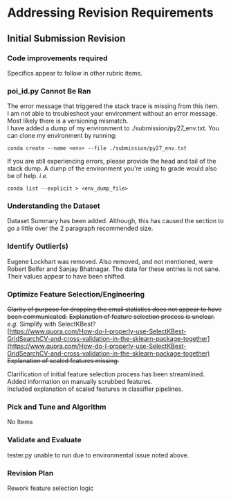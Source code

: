 # Addressing Revision Requirements

## Initial Submission Revision

### Code improvements required

Specifics appear to follow in other rubric items.  

### poi_id.py Cannot Be Ran

The error message that triggered the stack trace is missing from this item.  
I am not able to troubleshoot your environment without an error message. Most likely there is a versioning mismatch.  
I have added a dump of my environment to ./submission/py27_env.txt. You can clone my environment by running:  

```{Python}
conda create --name <env> --file ./submission/py27_env.txt
```

If you are still experiencing errors, please provide the head and tail of the stack dump. A dump of the environment you're using to grade would also be of help.
_i.e._  

```{Python}
conda list --explicit > <env_dump_file>
```

### Understanding the Dataset

Dataset Summary has been added. Although, this has caused the section to go a little over the 2 paragraph recommended size.  

### Identify Outlier(s)

Eugene Lockhart was removed. Also removed, and not mentioned, were Robert Belfer and Sanjay Bhatnagar. The data for these entries is not sane. Their values appear to have been shifted.  

### Optimize Feature Selection/Engineering

~~Clarity of purpose for dropping the email statistics does not appear to have been communicated.~~
~~Explanation of feature selection process is unclear.~~  
_e.g._ Simplify with SelectKBest?  
[https://www.quora.com/How-do-I-properly-use-SelectKBest-GridSearchCV-and-cross-validation-in-the-sklearn-package-together](https://www.quora.com/How-do-I-properly-use-SelectKBest-GridSearchCV-and-cross-validation-in-the-sklearn-package-together)  
~~Explanation of scaled features missing.~~  

Clarification of initial feature selection process has been streamlined.  
Added information on manually scrubbed features.  
Included explanation of scaled features in classifier pipelines.  

### Pick and Tune and Algorithm

No Items

### Validate and Evaluate

tester.py unable to run due to environmental issue noted above.  

### Revision Plan

Rework feature selection logic  
